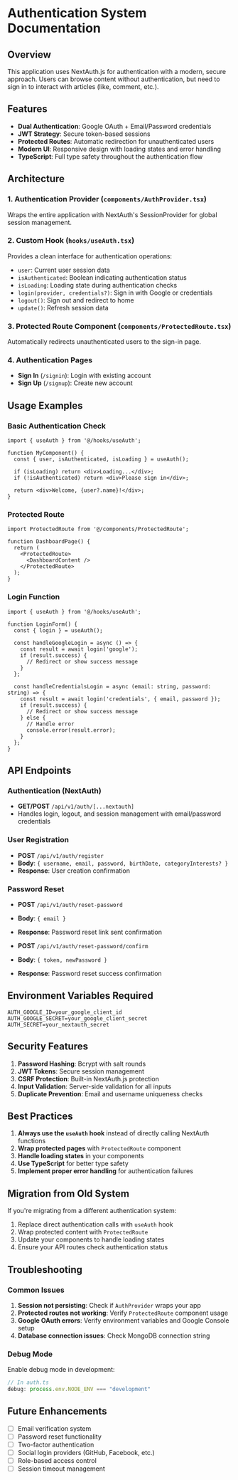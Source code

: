 # Authentication System Documentation

## Overview

This application uses NextAuth.js for authentication with a modern, secure approach. Users can browse content without authentication, but need to sign in to interact with articles (like, comment, etc.).

## Features

- **Dual Authentication**: Google OAuth + Email/Password credentials
- **JWT Strategy**: Secure token-based sessions
- **Protected Routes**: Automatic redirection for unauthenticated users
- **Modern UI**: Responsive design with loading states and error handling
- **TypeScript**: Full type safety throughout the authentication flow

## Architecture

### 1. Authentication Provider (`components/AuthProvider.tsx`)
Wraps the entire application with NextAuth's SessionProvider for global session management.

### 2. Custom Hook (`hooks/useAuth.tsx`)
Provides a clean interface for authentication operations:
- `user`: Current user session data
- `isAuthenticated`: Boolean indicating authentication status
- `isLoading`: Loading state during authentication checks
- `login(provider, credentials?)`: Sign in with Google or credentials
- `logout()`: Sign out and redirect to home
- `update()`: Refresh session data

### 3. Protected Route Component (`components/ProtectedRoute.tsx`)
Automatically redirects unauthenticated users to the sign-in page.

### 4. Authentication Pages
- **Sign In** (`/signin`): Login with existing account
- **Sign Up** (`/signup`): Create new account

## Usage Examples

### Basic Authentication Check
```tsx
import { useAuth } from '@/hooks/useAuth';

function MyComponent() {
  const { user, isAuthenticated, isLoading } = useAuth();

  if (isLoading) return <div>Loading...</div>;
  if (!isAuthenticated) return <div>Please sign in</div>;

  return <div>Welcome, {user?.name}!</div>;
}
```

### Protected Route
```tsx
import ProtectedRoute from '@/components/ProtectedRoute';

function DashboardPage() {
  return (
    <ProtectedRoute>
      <DashboardContent />
    </ProtectedRoute>
  );
}
```

### Login Function
```tsx
import { useAuth } from '@/hooks/useAuth';

function LoginForm() {
  const { login } = useAuth();

  const handleGoogleLogin = async () => {
    const result = await login('google');
    if (result.success) {
      // Redirect or show success message
    }
  };

  const handleCredentialsLogin = async (email: string, password: string) => {
    const result = await login('credentials', { email, password });
    if (result.success) {
      // Redirect or show success message
    } else {
      // Handle error
      console.error(result.error);
    }
  };
}
```

## API Endpoints

### Authentication (NextAuth)
- **GET/POST** `/api/v1/auth/[...nextauth]`
- Handles login, logout, and session management with email/password credentials

### User Registration
- **POST** `/api/v1/auth/register`
- **Body**: `{ username, email, password, birthDate, categoryInterests? }`
- **Response**: User creation confirmation

### Password Reset
- **POST** `/api/v1/auth/reset-password`
- **Body**: `{ email }`
- **Response**: Password reset link sent confirmation

- **POST** `/api/v1/auth/reset-password/confirm`
- **Body**: `{ token, newPassword }`
- **Response**: Password reset success confirmation

## Environment Variables Required

```env
AUTH_GOOGLE_ID=your_google_client_id
AUTH_GOOGLE_SECRET=your_google_client_secret
AUTH_SECRET=your_nextauth_secret
```

## Security Features

1. **Password Hashing**: Bcrypt with salt rounds
2. **JWT Tokens**: Secure session management
3. **CSRF Protection**: Built-in NextAuth.js protection
4. **Input Validation**: Server-side validation for all inputs
5. **Duplicate Prevention**: Email and username uniqueness checks

## Best Practices

1. **Always use the `useAuth` hook** instead of directly calling NextAuth functions
2. **Wrap protected pages** with `ProtectedRoute` component
3. **Handle loading states** in your components
4. **Use TypeScript** for better type safety
5. **Implement proper error handling** for authentication failures

## Migration from Old System

If you're migrating from a different authentication system:

1. Replace direct authentication calls with `useAuth` hook
2. Wrap protected content with `ProtectedRoute`
3. Update your components to handle loading states
4. Ensure your API routes check authentication status

## Troubleshooting

### Common Issues

1. **Session not persisting**: Check if `AuthProvider` wraps your app
2. **Protected routes not working**: Verify `ProtectedRoute` component usage
3. **Google OAuth errors**: Verify environment variables and Google Console setup
4. **Database connection issues**: Check MongoDB connection string

### Debug Mode

Enable debug mode in development:
```typescript
// In auth.ts
debug: process.env.NODE_ENV === "development"
```

## Future Enhancements

- [ ] Email verification system
- [ ] Password reset functionality
- [ ] Two-factor authentication
- [ ] Social login providers (GitHub, Facebook, etc.)
- [ ] Role-based access control
- [ ] Session timeout management
